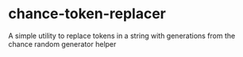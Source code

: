# chance-token-replacer
A simple utility to replace tokens in a string with generations from the chance random generator helper
